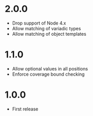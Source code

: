 # 2.0.0
  - Drop support of Node 4.x
  - Allow matching of variadic types
  - Allow matching of object templates

# 1.1.0

  - Allow optional values in all positions
  - Enforce coverage bound checking

# 1.0.0

  - First release
